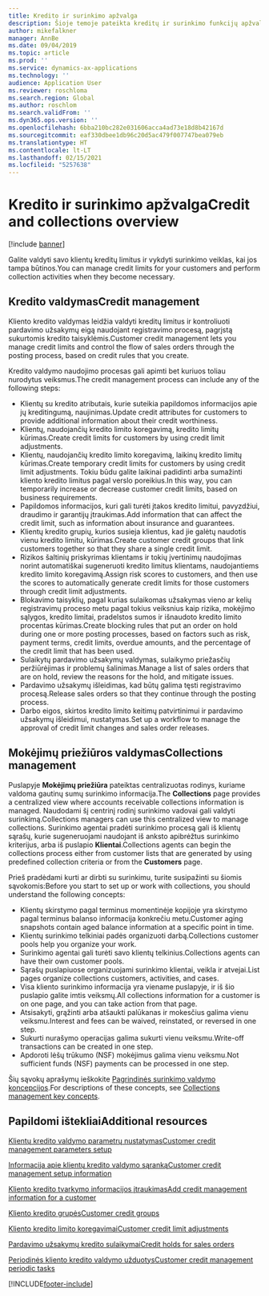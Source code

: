 ```yaml
---
title: Kredito ir surinkimo apžvalga
description: Šioje temoje pateikta kreditų ir surinkimo funkcijų apžvalga.
author: mikefalkner
manager: AnnBe
ms.date: 09/04/2019
ms.topic: article
ms.prod: ''
ms.service: dynamics-ax-applications
ms.technology: ''
audience: Application User
ms.reviewer: roschloma
ms.search.region: Global
ms.author: roschlom
ms.search.validFrom: ''
ms.dyn365.ops.version: ''
ms.openlocfilehash: 6bba210bc282e031606acca4ad73e18d8b42167d
ms.sourcegitcommit: eaf330dbee1db96c20d5ac479f007747bea079eb
ms.translationtype: HT
ms.contentlocale: lt-LT
ms.lasthandoff: 02/15/2021
ms.locfileid: "5257638"
---
```

# <a name="credit-and-collections-overview"></a><span data-ttu-id="fa381-103">Kredito ir surinkimo apžvalga</span><span class="sxs-lookup"><span data-stu-id="fa381-103">Credit and collections overview</span></span>

[!include [banner](../includes/banner.md)]

<span data-ttu-id="fa381-104">Galite valdyti savo klientų kreditų limitus ir vykdyti surinkimo veiklas, kai jos tampa būtinos.</span><span class="sxs-lookup"><span data-stu-id="fa381-104">You can manage credit limits for your customers and perform collection activities when they become necessary.</span></span>

## <a name="credit-management"></a><span data-ttu-id="fa381-105">Kredito valdymas</span><span class="sxs-lookup"><span data-stu-id="fa381-105">Credit management</span></span>

<span data-ttu-id="fa381-106">Kliento kredito valdymas leidžia valdyti kreditų limitus ir kontroliuoti pardavimo užsakymų eigą naudojant registravimo procesą, pagrįstą sukurtomis kredito taisyklėmis.</span><span class="sxs-lookup"><span data-stu-id="fa381-106">Customer credit management lets you manage credit limits and control the flow of sales orders through the posting process, based on credit rules that you create.</span></span>

<span data-ttu-id="fa381-107">Kredito valdymo naudojimo procesas gali apimti bet kuriuos toliau nurodytus veiksmus.</span><span class="sxs-lookup"><span data-stu-id="fa381-107">The credit management process can include any of the following steps:</span></span>

- <span data-ttu-id="fa381-108">Klientų su kredito atributais, kurie suteikia papildomos informacijos apie jų kreditingumą, naujinimas.</span><span class="sxs-lookup"><span data-stu-id="fa381-108">Update credit attributes for customers to provide additional information about their credit worthiness.</span></span>
- <span data-ttu-id="fa381-109">Klientų, naudojančių kredito limito koregavimą, kredito limitų kūrimas.</span><span class="sxs-lookup"><span data-stu-id="fa381-109">Create credit limits for customers by using credit limit adjustments.</span></span>
- <span data-ttu-id="fa381-110">Klientų, naudojančių kredito limito koregavimą, laikinų kredito limitų kūrimas.</span><span class="sxs-lookup"><span data-stu-id="fa381-110">Create temporary credit limits for customers by using credit limit adjustments.</span></span> <span data-ttu-id="fa381-111">Tokiu būdu galite laikinai padidinti arba sumažinti kliento kredito limitus pagal verslo poreikius.</span><span class="sxs-lookup"><span data-stu-id="fa381-111">In this way, you can temporarily increase or decrease customer credit limits, based on business requirements.</span></span>
- <span data-ttu-id="fa381-112">Papildomos informacijos, kuri gali turėti įtakos kredito limitui, pavyzdžiui, draudimo ir garantijų įtraukimas.</span><span class="sxs-lookup"><span data-stu-id="fa381-112">Add information that can affect the credit limit, such as information about insurance and guarantees.</span></span>
- <span data-ttu-id="fa381-113">Klientų kredito grupių, kurios susieja klientus, kad jie galėtų naudotis vienu kredito limitu, kūrimas.</span><span class="sxs-lookup"><span data-stu-id="fa381-113">Create customer credit groups that link customers together so that they share a single credit limit.</span></span>
- <span data-ttu-id="fa381-114">Rizikos šaltinių priskyrimas klientams ir tokių įvertinimų naudojimas norint automatiškai sugeneruoti kredito limitus klientams, naudojantiems kredito limito koregavimą.</span><span class="sxs-lookup"><span data-stu-id="fa381-114">Assign risk scores to customers, and then use the scores to automatically generate credit limits for those customers through credit limit adjustments.</span></span>
- <span data-ttu-id="fa381-115">Blokavimo taisyklių, pagal kurias sulaikomas užsakymas vieno ar kelių registravimų proceso metu pagal tokius veiksnius kaip rizika, mokėjimo sąlygos, kredito limitai, pradelstos sumos ir išnaudoto kredito limito procentas kūrimas.</span><span class="sxs-lookup"><span data-stu-id="fa381-115">Create blocking rules that put an order on hold during one or more posting processes, based on factors such as risk, payment terms, credit limits, overdue amounts, and the percentage of the credit limit that has been used.</span></span>
- <span data-ttu-id="fa381-116">Sulaikytų pardavimo užsakymų valdymas, sulaikymo priežasčių peržiūrėjimas ir problemų šalinimas.</span><span class="sxs-lookup"><span data-stu-id="fa381-116">Manage a list of sales orders that are on hold, review the reasons for the hold, and mitigate issues.</span></span>
- <span data-ttu-id="fa381-117">Pardavimo užsakymų išleidimas, kad būtų galima tęsti registravimo procesą.</span><span class="sxs-lookup"><span data-stu-id="fa381-117">Release sales orders so that they continue through the posting process.</span></span>
- <span data-ttu-id="fa381-118">Darbo eigos, skirtos kredito limito keitimų patvirtinimui ir pardavimo užsakymų išleidimui, nustatymas.</span><span class="sxs-lookup"><span data-stu-id="fa381-118">Set up a workflow to manage the approval of credit limit changes and sales order releases.</span></span>

## <a name="collections-management"></a><span data-ttu-id="fa381-119">Mokėjimų priežiūros valdymas</span><span class="sxs-lookup"><span data-stu-id="fa381-119">Collections management</span></span>

<span data-ttu-id="fa381-120">Puslapyje **Mokėjimų priežiūra** pateiktas centralizuotas rodinys, kuriame valdoma gautinų sumų surinkimo informacija.</span><span class="sxs-lookup"><span data-stu-id="fa381-120">The **Collections** page provides a centralized view where accounts receivable collections information is managed.</span></span> <span data-ttu-id="fa381-121">Naudodami šį centrinį rodinį surinkimo vadovai gali valdyti surinkimą.</span><span class="sxs-lookup"><span data-stu-id="fa381-121">Collections managers can use this centralized view to manage collections.</span></span> <span data-ttu-id="fa381-122">Surinkimo agentai pradėti surinkimo procesą gali iš klientų sąrašų, kurie sugeneruojami naudojant iš anksto apibrėžtus surinkimo kriterijus, arba iš puslapio **Klientai**.</span><span class="sxs-lookup"><span data-stu-id="fa381-122">Collections agents can begin the collections process either from customer lists that are generated by using predefined collection criteria or from the **Customers** page.</span></span>

<span data-ttu-id="fa381-123">Prieš pradėdami kurti ar dirbti su surinkimu, turite susipažinti su šiomis sąvokomis:</span><span class="sxs-lookup"><span data-stu-id="fa381-123">Before you start to set up or work with collections, you should understand the following concepts:</span></span>

- <span data-ttu-id="fa381-124">Klientų skirstymo pagal terminus momentinėje kopijoje yra skirstymo pagal terminus balanso informacija konkrečiu metu.</span><span class="sxs-lookup"><span data-stu-id="fa381-124">Customer aging snapshots contain aged balance information at a specific point in time.</span></span>
- <span data-ttu-id="fa381-125">Klientų surinkimo telkiniai padės organizuoti darbą.</span><span class="sxs-lookup"><span data-stu-id="fa381-125">Collections customer pools help you organize your work.</span></span>
- <span data-ttu-id="fa381-126">Surinkimo agentai gali turėti savo klientų telkinius.</span><span class="sxs-lookup"><span data-stu-id="fa381-126">Collections agents can have their own customer pools.</span></span>
- <span data-ttu-id="fa381-127">Sąrašų puslapiuose organizuojami surinkimo klientai, veikla ir atvejai.</span><span class="sxs-lookup"><span data-stu-id="fa381-127">List pages organize collections customers, activities, and cases.</span></span>
- <span data-ttu-id="fa381-128">Visa kliento surinkimo informacija yra viename puslapyje, ir iš šio puslapio galite imtis veiksmų.</span><span class="sxs-lookup"><span data-stu-id="fa381-128">All collections information for a customer is on one page, and you can take action from that page.</span></span>
- <span data-ttu-id="fa381-129">Atsisakyti, grąžinti arba atšaukti palūkanas ir mokesčius galima vienu veiksmu.</span><span class="sxs-lookup"><span data-stu-id="fa381-129">Interest and fees can be waived, reinstated, or reversed in one step.</span></span>
- <span data-ttu-id="fa381-130">Sukurti nurašymo operacijas galima sukurti vienu veiksmu.</span><span class="sxs-lookup"><span data-stu-id="fa381-130">Write-off transactions can be created in one step.</span></span>
- <span data-ttu-id="fa381-131">Apdoroti lėšų trūkumo (NSF) mokėjimus galima vienu veiksmu.</span><span class="sxs-lookup"><span data-stu-id="fa381-131">Not sufficient funds (NSF) payments can be processed in one step.</span></span>

<span data-ttu-id="fa381-132">Šių sąvokų aprašymų ieškokite [Pagrindinės surinkimo valdymo koncepcijos](./cm-collections-concepts.md).</span><span class="sxs-lookup"><span data-stu-id="fa381-132">For descriptions of these concepts, see [Collections management key concepts](./cm-collections-concepts.md).</span></span>

## <a name="additional-resources"></a><span data-ttu-id="fa381-133">Papildomi ištekliai</span><span class="sxs-lookup"><span data-stu-id="fa381-133">Additional resources</span></span>

[<span data-ttu-id="fa381-134">Klientų kredito valdymo parametrų nustatymas</span><span class="sxs-lookup"><span data-stu-id="fa381-134">Customer credit management parameters setup</span></span>](./cm-credit-mgmt-setup.md)

[<span data-ttu-id="fa381-135">Informacija apie klientų kredito valdymo sąranką</span><span class="sxs-lookup"><span data-stu-id="fa381-135">Customer credit management setup information</span></span>](./cm-setup-information.md)

[<span data-ttu-id="fa381-136">Kliento kredito tvarkymo informacijos įtraukimas</span><span class="sxs-lookup"><span data-stu-id="fa381-136">Add credit management information for a customer</span></span>](./cm-add-credit-mgmt-information-customer.md)

[<span data-ttu-id="fa381-137">Kliento kredito grupės</span><span class="sxs-lookup"><span data-stu-id="fa381-137">Customer credit groups</span></span>](./cm-customer-credit-groups.md)

[<span data-ttu-id="fa381-138">Kliento kredito limito koregavimai</span><span class="sxs-lookup"><span data-stu-id="fa381-138">Customer credit limit adjustments</span></span>](./cm-credit-limit-adjustments.md)

[<span data-ttu-id="fa381-139">Pardavimo užsakymų kredito sulaikymai</span><span class="sxs-lookup"><span data-stu-id="fa381-139">Credit holds for sales orders</span></span>](./cm-sales-order-credit-holds.md)

[<span data-ttu-id="fa381-140">Periodinės kliento kredito valdymo užduotys</span><span class="sxs-lookup"><span data-stu-id="fa381-140">Customer credit management periodic tasks</span></span>](./cm-periodic-tasks.md)


[!INCLUDE[footer-include](../../includes/footer-banner.md)]